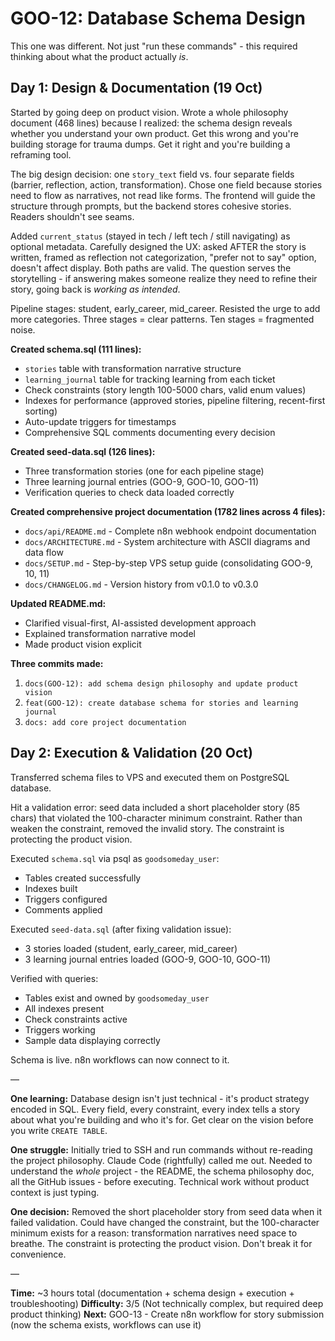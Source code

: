 # GOO-12: Database Schema Design

This one was different. Not just "run these commands" - this required thinking about what the product actually *is*.

## Day 1: Design & Documentation (19 Oct)

Started by going deep on product vision. Wrote a whole philosophy document (468 lines) because I realized: the schema design reveals whether you understand your own product. Get this wrong and you're building storage for trauma dumps. Get it right and you're building a reframing tool.

The big design decision: one `story_text` field vs. four separate fields (barrier, reflection, action, transformation). Chose one field because stories need to flow as narratives, not read like forms. The frontend will guide the structure through prompts, but the backend stores cohesive stories. Readers shouldn't see seams.

Added `current_status` (stayed in tech / left tech / still navigating) as optional metadata. Carefully designed the UX: asked AFTER the story is written, framed as reflection not categorization, "prefer not to say" option, doesn't affect display. Both paths are valid. The question serves the storytelling - if answering makes someone realize they need to refine their story, going back is *working as intended*.

Pipeline stages: student, early_career, mid_career. Resisted the urge to add more categories. Three stages = clear patterns. Ten stages = fragmented noise.

**Created schema.sql (111 lines):**
- `stories` table with transformation narrative structure
- `learning_journal` table for tracking learning from each ticket
- Check constraints (story length 100-5000 chars, valid enum values)
- Indexes for performance (approved stories, pipeline filtering, recent-first sorting)
- Auto-update triggers for timestamps
- Comprehensive SQL comments documenting every decision

**Created seed-data.sql (126 lines):**
- Three transformation stories (one for each pipeline stage)
- Three learning journal entries (GOO-9, GOO-10, GOO-11)
- Verification queries to check data loaded correctly

**Created comprehensive project documentation (1782 lines across 4 files):**
- `docs/api/README.md` - Complete n8n webhook endpoint documentation
- `docs/ARCHITECTURE.md` - System architecture with ASCII diagrams and data flow
- `docs/SETUP.md` - Step-by-step VPS setup guide (consolidating GOO-9, 10, 11)
- `docs/CHANGELOG.md` - Version history from v0.1.0 to v0.3.0

**Updated README.md:**
- Clarified visual-first, AI-assisted development approach
- Explained transformation narrative model
- Made product vision explicit

**Three commits made:**
1. `docs(GOO-12): add schema design philosophy and update product vision`
2. `feat(GOO-12): create database schema for stories and learning journal`
3. `docs: add core project documentation`

## Day 2: Execution & Validation (20 Oct)

Transferred schema files to VPS and executed them on PostgreSQL database.

Hit a validation error: seed data included a short placeholder story (85 chars) that violated the 100-character minimum constraint. Rather than weaken the constraint, removed the invalid story. The constraint is protecting the product vision.

Executed `schema.sql` via psql as `goodsomeday_user`:
- Tables created successfully
- Indexes built
- Triggers configured
- Comments applied

Executed `seed-data.sql` (after fixing validation issue):
- 3 stories loaded (student, early_career, mid_career)
- 3 learning journal entries loaded (GOO-9, GOO-10, GOO-11)

Verified with queries:
- Tables exist and owned by `goodsomeday_user`
- All indexes present
- Check constraints active
- Triggers working
- Sample data displaying correctly

Schema is live. n8n workflows can now connect to it.

—

**One learning:** Database design isn't just technical - it's product strategy encoded in SQL. Every field, every constraint, every index tells a story about what you're building and who it's for. Get clear on the vision before you write `CREATE TABLE`.

**One struggle:** Initially tried to SSH and run commands without re-reading the project philosophy. Claude Code (rightfully) called me out. Needed to understand the *whole* project - the README, the schema philosophy doc, all the GitHub issues - before executing. Technical work without product context is just typing.

**One decision:** Removed the short placeholder story from seed data when it failed validation. Could have changed the constraint, but the 100-character minimum exists for a reason: transformation narratives need space to breathe. The constraint is protecting the product vision. Don't break it for convenience.

—

**Time:** ~3 hours total (documentation + schema design + execution + troubleshooting)
**Difficulty:** 3/5 (Not technically complex, but required deep product thinking)
**Next:** GOO-13 - Create n8n workflow for story submission (now the schema exists, workflows can use it)
